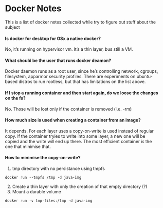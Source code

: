 # Docker Notes
This is a list of docker notes collected while try to figure out stuff about the subject

#### Is docker for desktop for OSx a native docker?
No, it’s running on hypervisor vm. It’s a thin layer, bus still a VM.

#### What should be the user that runs docker deamon?
Docker daemon runs as a root user, since he’s controlling network, cgroups, filesystem, apparmor security profiles. There are experiments on ubuntu-based distros to run rootless, but that has limitations on the list above.

#### If I stop a running container and then start again, do we loose the changes on the fs?
No. Those will be lost only if the container is removed (i.e. -rm)

#### How much size is used when creating a container from an image?
It depends. For each layer uses a copy-on-write is used instead of regular copy. If the container tryies to write into some layer, a new one will be copied and the write will end up there. The most efficient container is the one that minimise that.

#### How to minimise the copy-on-write?
1. tmp directory with no persistance using tmpfs
```
docker run --tmpfs /tmp -d java-img
```
2. Create a thin layer with only the creation of that empty directory (?)
3. Mount a durable volume 
```
docker run -v tmp-files:/tmp -d java-img
```
